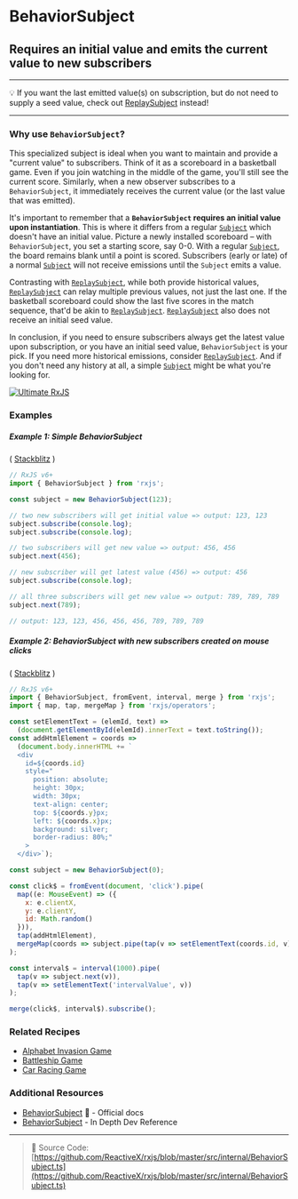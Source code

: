 # BehaviorSubject

## Requires an initial value and emits the current value to new subscribers

---

💡 If you want the last emitted value(s) on subscription, but do not need to
supply a seed value, check out [ReplaySubject](replaysubject.md) instead!

---

### Why use `BehaviorSubject`?

This specialized subject is ideal when you want to maintain and provide a "current value" to subscribers. Think of it as a scoreboard in a basketball game. Even if you join watching in the middle of the game, you'll still see the current score. Similarly, when a new observer subscribes to a `BehaviorSubject`, it immediately receives the current value (or the last value that was emitted).

It's important to remember that a **`BehaviorSubject` requires an initial value upon instantiation**. This is where it differs from a regular [`Subject`](subject.md) which doesn't have an initial value. Picture a newly installed scoreboard – with `BehaviorSubject`, you set a starting score, say 0-0. With a regular [`Subject`](subject.md), the board remains blank until a point is scored. Subscribers (early or late) of a normal [`Subject`](subject.md) will not receive
 emissions until the `Subject` emits a value.

Contrasting with [`ReplaySubject`](replaysubject.md), while both provide historical values, [`ReplaySubject`](replaysubject.md) can relay multiple previous values, not just the last one. If the basketball scoreboard could show the last five scores in the match sequence, that'd be akin to [`ReplaySubject`](replaysubject.md). [`ReplaySubject`](replaysubject.md) also does not receive an initial seed value.

In conclusion, if you need to ensure subscribers always get the latest value upon subscription, or you have an initial seed value, `BehaviorSubject` is your pick. If you need more historical emissions, consider [`ReplaySubject`](replaysubject.md). And if you don't need any history at all, a simple [`Subject`](subject.md) might be what you're looking for.

[![Ultimate RxJS](https://drive.google.com/uc?export=view&id=1qq2-q-eVe-F_-d0eSvTyqaGRjpfLDdJz 'Ultimate RxJS')](https://ultimatecourses.com/courses/rxjs?ref=4)

### Examples

##### Example 1: Simple BehaviorSubject

(
[Stackblitz](https://stackblitz.com/edit/rxjs-behaviorsubject-simpleexample?file=index.ts?file=index.ts&devtoolsheight=100)
)

```js
// RxJS v6+
import { BehaviorSubject } from 'rxjs';

const subject = new BehaviorSubject(123);

// two new subscribers will get initial value => output: 123, 123
subject.subscribe(console.log);
subject.subscribe(console.log);

// two subscribers will get new value => output: 456, 456
subject.next(456);

// new subscriber will get latest value (456) => output: 456
subject.subscribe(console.log);

// all three subscribers will get new value => output: 789, 789, 789
subject.next(789);

// output: 123, 123, 456, 456, 456, 789, 789, 789
```

##### Example 2: BehaviorSubject with new subscribers created on mouse clicks

(
[Stackblitz](https://stackblitz.com/edit/rxjs-behaviorsubject-mouseclicks?file=index.ts)
)

```js
// RxJS v6+
import { BehaviorSubject, fromEvent, interval, merge } from 'rxjs';
import { map, tap, mergeMap } from 'rxjs/operators';

const setElementText = (elemId, text) =>
  (document.getElementById(elemId).innerText = text.toString());
const addHtmlElement = coords =>
  (document.body.innerHTML += `
  <div 
    id=${coords.id}
    style="
      position: absolute;
      height: 30px;
      width: 30px;
      text-align: center;
      top: ${coords.y}px;
      left: ${coords.x}px;
      background: silver;
      border-radius: 80%;"
    >
  </div>`);

const subject = new BehaviorSubject(0);

const click$ = fromEvent(document, 'click').pipe(
  map((e: MouseEvent) => ({
    x: e.clientX,
    y: e.clientY,
    id: Math.random()
  })),
  tap(addHtmlElement),
  mergeMap(coords => subject.pipe(tap(v => setElementText(coords.id, v))))
);

const interval$ = interval(1000).pipe(
  tap(v => subject.next(v)),
  tap(v => setElementText('intervalValue', v))
);

merge(click$, interval$).subscribe();
```

### Related Recipes

- [Alphabet Invasion Game](../recipes/alphabet-invasion-game.md)
- [Battleship Game](../recipes/battleship-game.md)
- [Car Racing Game](../recipes/car-racing-game.md)

### Additional Resources

- [BehaviorSubject](https://rxjs-dev.firebaseapp.com/api/index/class/BehaviorSubject)
  📰 - Official docs
- [BehaviorSubject](https://indepth.dev/reference/rxjs/subjects/behavior-subject) - In Depth Dev Reference

---

> 📁 Source Code:
> [https://github.com/ReactiveX/rxjs/blob/master/src/internal/BehaviorSubject.ts](https://github.com/ReactiveX/rxjs/blob/master/src/internal/BehaviorSubject.ts)
